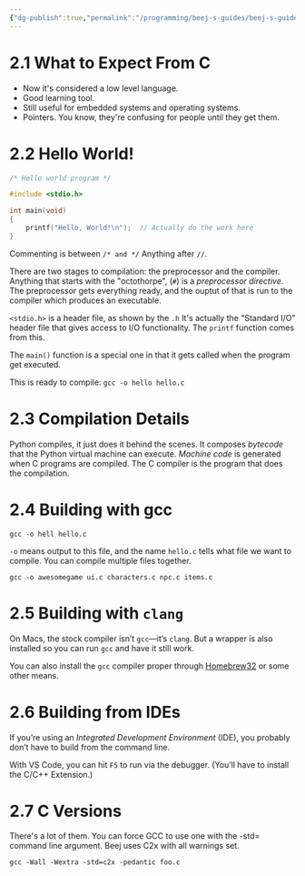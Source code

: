 ```yaml
---
{"dg-publish":true,"permalink":"/programming/beej-s-guides/beej-s-guide-to-c-programming/2-hello-world/"}
---
```



# 2.1 What to Expect From C

- Now it's considered a low level language.
- Good learning tool.
- Still useful for embedded systems and operating systems.
- Pointers. You know, they're confusing for people until they get them.

# 2.2 Hello World!

```c
/* Hello world program */

#include <stdio.h>

int main(void)
{
    printf("Hello, World!\n");  // Actually do the work here
}
```

Commenting is between `/* and */`  Anything after `//`.


There are two stages to compilation: the preprocessor and the compiler. Anything that starts with the "octothorpe", (`#`) is a *preprocessor directive*. The preprocessor gets everything ready, and the ouptut of that is run to the compiler which produces an executable.

`<stdio.h>` is a header file, as shown by the `.h`  It's actually the "Standard I/O" header file that gives access to I/O functionality. The `printf` function comes from this.

The `main()` function is a special one in that it gets called when the program get executed.

This is ready to compile:
`gcc -o hello hello.c`

# 2.3 Compilation Details

Python compiles, it just does it behind the scenes. It composes *bytecode* that the Python virtual machine can execute. *Machine code* is generated when C programs are compiled. The C compiler is the program that does the compilation.

# 2.4 Building with gcc

`gcc -o hell hello.c`

`-o` means output to this file, and the name `hello.c` tells what file we want to compile. You can compile multiple files together.

```
gcc -o awesomegame ui.c characters.c npc.c items.c
```

# 2.5 Building with `clang`

On Macs, the stock compiler isn’t `gcc`—it’s `clang`. But a wrapper is also installed so you can run `gcc` and have it still work.

You can also install the `gcc` compiler proper through [Homebrew](https://formulae.brew.sh/formula/gcc)[32](https://beej.us/guide/bgc/html/split/footnotes.html#fn32) or some other means.


# 2.6 Building from IDEs

If you’re using an _Integrated Development Environment_ (IDE), you probably don’t have to build from the command line.

With VS Code, you can hit `F5` to run via the debugger. (You’ll have to install the C/C++ Extension.)

# 2.7 C Versions

There's a lot of them. You can force GCC to use one with the -std= command line argument. Beej uses C2x with all warnings set.

```
gcc -Wall -Wextra -std=c2x -pedantic foo.c
```






